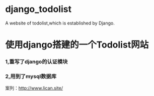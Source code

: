 # django_todolist
A website of  todolist,which is established by Django.

<h1>使用django搭建的一个Todolist网站</h1>
<h3>1,重写了django的认证模块</h3>
<h3>2,用到了mysql数据库</h3>
<p>案列：<a href="http://www.lican.site/" >http://www.lican.site/</a></p>
